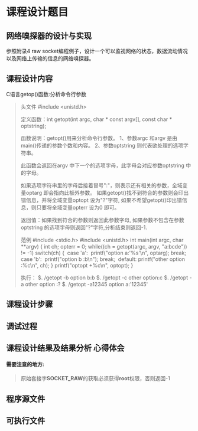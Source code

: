 # 课程设计题目

## 网络嗅探器的设计与实现
参照附录4 raw socket编程例子，设计一个可以监视网络的状态，数据流动情况以及网络上传输的信息的网络嗅探器。

## 课程设计内容
C语言getop()函数:分析命令行参数

> 头文件 #include <unistd.h>
>
> 定义函数：int getopt(int argc, char * const argv[], const char * optstring);
>
> 函数说明：getopt()用来分析命令行参数。
> 1、参数argc 和argv 是由main()传递的参数个数和内容。
> 2、参数optstring 则代表欲处理的选项字符串。
>
> 此函数会返回在argv 中下一个的选项字母，此字母会对应参数optstring 中的字母。
>
> 如果选项字符串里的字母后接着冒号":"，则表示还有相关的参数，全域变量optarg 即会指向此额外参数。
> 如果getopt()找不到符合的参数则会印出错信息，并将全域变量optopt 设为"?"字符, 如果不希望getopt()印出错信息，则只要将全域变量opterr 设为0 即可。
>
> 返回值：如果找到符合的参数则返回此参数字母, 如果参数不包含在参数optstring 的选项字母则返回"?"字符,分析结束则返回-1.
>
> 范例
> \#include <stdio.h>
> \#include <unistd.h>
> int main(int argc, char **argv)
> {
>    int ch;
>    opterr = 0;
>    while((ch = getopt(argc, argv, "a:bcde")) != -1)
>    switch(ch)
>    {
> ​      case 'a':
> ​         printf("option a:'%s'\n", optarg);  break;
> ​      case 'b':
> ​         printf("option b :b\n");  break;
> ​      default:
> ​         printf("other option :%c\n", ch);
>    }
>    printf("optopt +%c\n", optopt);
> }
>
> 执行：
> $. /getopt -b
> option b:b
> $. /getopt -c
> other option:c
> $. /getopt -a
> other option :?
> $. /getopt -a12345
> option a:'12345'

## 课程设计步骤

## 调试过程

## 课程设计结果及结果分析 心得体会
#### 需要注意的地方:
> 原始套接字**SOCKET_RAW**的获取必须获得**root**权限，否则返回-1

## 程序源文件

## 可执行文件
